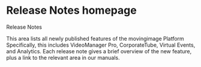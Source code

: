 # Release Notes homepage

Release Notes

This area lists all newly published features of the movingimage Platform
Specifically, this includes VideoManager Pro, CorporateTube, Virtual Events, and Analytics.
Each release note gives a brief overview of the new feature, plus a link to the relevant area in our manuals.